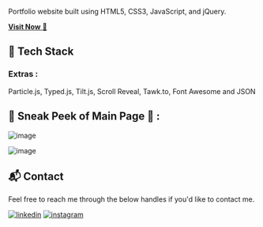 
Portfolio website built using HTML5, CSS3, JavaScript, and jQuery.

<a href="https://rajendran27.github.io/Rajendran-s-Portfolio/" target="_blank">**Visit Now** 🚀</a>


## 📌 Tech Stack

### Extras : 
Particle.js, Typed.js, Tilt.js, Scroll Reveal, Tawk.to, Font Awesome and JSON

## 📌 Sneak Peek of Main Page 🙈 :
![image](https://github.com/Rajendran27/Rajendran-s-Portfolio/assets/170707008/de064261-09b1-4b01-a7a6-18af0d188ffa)



![image](https://github.com/user-attachments/assets/a2cd22fb-ff8f-46ab-a4a8-5982c3b495a2)





<h2>📬 Contact</h2>

Feel free to reach me through the below handles if you'd like to contact me.

[![linkedin](https://img.shields.io/badge/LinkedIn-0077B5?style=for-the-badge&logo=linkedin&logoColor=white)](https://www.linkedin.com/in/rajendran-p-67b796237)
[![instagram](https://img.shields.io/badge/Instagram-E4405F?style=for-the-badge&logo=instagram&logoColor=white)](https://www.instagram.com/_raj_.02/?igsh=ZHV6NG45aXRrNm1t)
